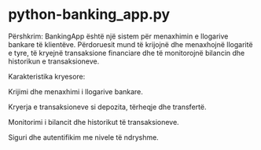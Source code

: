# python-banking_app.py

Përshkrim:
BankingApp është një sistem për menaxhimin e llogarive bankare të klientëve. Përdoruesit mund të krijojnë dhe menaxhojnë llogaritë e tyre, të kryejnë transaksione financiare dhe të monitorojnë bilancin dhe historikun e transaksioneve.

Karakteristika kryesore:

Krijimi dhe menaxhimi i llogarive bankare.

Kryerja e transaksioneve si depozita, tërheqje dhe transfertë.

Monitorimi i bilancit dhe historikut të transaksioneve.

Siguri dhe autentifikim me nivele të ndryshme.

